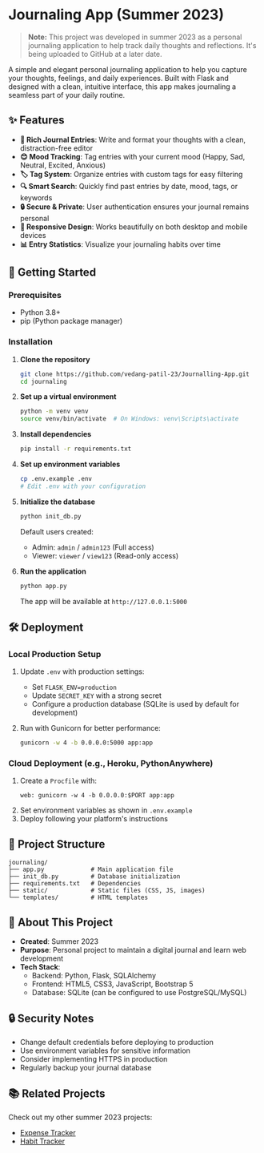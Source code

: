 # Journaling App (Summer 2023)

> **Note:** This project was developed in summer 2023 as a personal journaling application to help track daily thoughts and reflections. It's being uploaded to GitHub at a later date.

A simple and elegant personal journaling application to help you capture your thoughts, feelings, and daily experiences. Built with Flask and designed with a clean, intuitive interface, this app makes journaling a seamless part of your daily routine.

## ✨ Features

- **📝 Rich Journal Entries**: Write and format your thoughts with a clean, distraction-free editor
- **😊 Mood Tracking**: Tag entries with your current mood (Happy, Sad, Neutral, Excited, Anxious)
- **🏷️ Tag System**: Organize entries with custom tags for easy filtering
- **🔍 Smart Search**: Quickly find past entries by date, mood, tags, or keywords
- **🔒 Secure & Private**: User authentication ensures your journal remains personal
- **📱 Responsive Design**: Works beautifully on both desktop and mobile devices
- **📊 Entry Statistics**: Visualize your journaling habits over time

## 🚀 Getting Started

### Prerequisites
- Python 3.8+
- pip (Python package manager)

### Installation

1. **Clone the repository**
   ```bash
   git clone https://github.com/vedang-patil-23/Journalling-App.git
   cd journaling
   ```

2. **Set up a virtual environment**
   ```bash
   python -m venv venv
   source venv/bin/activate  # On Windows: venv\Scripts\activate
   ```

3. **Install dependencies**
   ```bash
   pip install -r requirements.txt
   ```

4. **Set up environment variables**
   ```bash
   cp .env.example .env
   # Edit .env with your configuration
   ```

5. **Initialize the database**
   ```bash
   python init_db.py
   ```
   Default users created:
   - Admin: `admin` / `admin123` (Full access)
   - Viewer: `viewer` / `view123` (Read-only access)

6. **Run the application**
   ```bash
   python app.py
   ```
   The app will be available at `http://127.0.0.1:5000`

## 🛠 Deployment

### Local Production Setup
1. Update `.env` with production settings:
   - Set `FLASK_ENV=production`
   - Update `SECRET_KEY` with a strong secret
   - Configure a production database (SQLite is used by default for development)

2. Run with Gunicorn for better performance:
   ```bash
   gunicorn -w 4 -b 0.0.0.0:5000 app:app
   ```

### Cloud Deployment (e.g., Heroku, PythonAnywhere)
1. Create a `Procfile` with:
   ```
   web: gunicorn -w 4 -b 0.0.0.0:$PORT app:app
   ```
2. Set environment variables as shown in `.env.example`
3. Deploy following your platform's instructions

## 📝 Project Structure
```
journaling/
├── app.py             # Main application file
├── init_db.py         # Database initialization
├── requirements.txt   # Dependencies
├── static/            # Static files (CSS, JS, images)
└── templates/         # HTML templates
```

## 📅 About This Project
- **Created**: Summer 2023
- **Purpose**: Personal project to maintain a digital journal and learn web development
- **Tech Stack**: 
  - Backend: Python, Flask, SQLAlchemy
  - Frontend: HTML5, CSS3, JavaScript, Bootstrap 5
  - Database: SQLite (can be configured to use PostgreSQL/MySQL)

## 🔒 Security Notes
- Change default credentials before deploying to production
- Use environment variables for sensitive information
- Consider implementing HTTPS in production
- Regularly backup your journal database

## 📚 Related Projects
Check out my other summer 2023 projects:
- [Expense Tracker](https://github.com/vedang-patil-23/expense-tracker)
- [Habit Tracker](https://github.com/vedang-patil-23/habit-tracker)